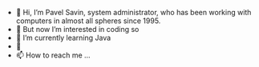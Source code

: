 - 👋 Hi, I’m Pavel Savin, system administrator, who has been working with computers in almost all spheres since 1995.
- 👀 But now I’m interested in coding so
- 🌱 I’m currently learning Java
- 💞️ 
- 📫 How to reach me ...

<!---
PavelSav1n/PavelSav1n is a ✨ special ✨ repository because its `README.md` (this file) appears on your GitHub profile.
You can click the Preview link to take a look at your changes.
--->
